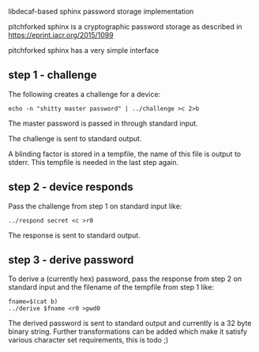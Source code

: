 libdecaf-based sphinx password storage implementation

pitchforked sphinx is a cryptographic password storage as described in
https://eprint.iacr.org/2015/1099

pitchforked sphinx has a very simple interface

## step 1 - challenge
The following creates a challenge for a device:
```
echo -n "shitty master password" | ../challenge >c 2>b
```
The master password is passed in through standard input.

The challenge is sent to standard output.

A blinding factor is stored in a tempfile, the name of this file is output to
stderr. This tempfile is needed in the last step again.

## step 2 - device responds
Pass the challenge from step 1 on standard input like:
```
../respond secret <c >r0
```
The response is sent to standard output.

## step 3 - derive password
To derive a (currently hex) password, pass the response from step 2 on standard
input and the filename of the tempfile from step 1 like:
```
fname=$(cat b)
../derive $fname <r0 >pwd0
```
The derived password is sent to standard output and currently is a 32 byte
binary string. Further transformations can be added which make it satisfy
various character set requirements, this is todo ;)
